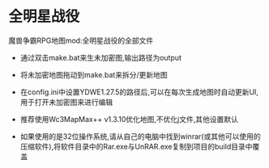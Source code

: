 全明星战役
=========================
魔兽争霸RPG地图mod:全明星战役的全部文件

* 通过双击make.bat来生未加密图,输出路径为output

* 将未加密地图拖动到make.bat来拆分/更新地图

* 在config.ini中设置YDWE1.27.5的路径后,可以在每次生成地图时自动更新UI,用于打开未加密图来进行编辑

* 推荐使用Wc3MapMax++ v1.3.10优化地图,不优化j文件,其他设置默认

* 如果使用的是32位操作系统,请从自己的电脑中找到winrar(或其他可以使用的压缩软件),将软件目录中的Rar.exe与UnRAR.exe复制到项目的build目录中覆盖